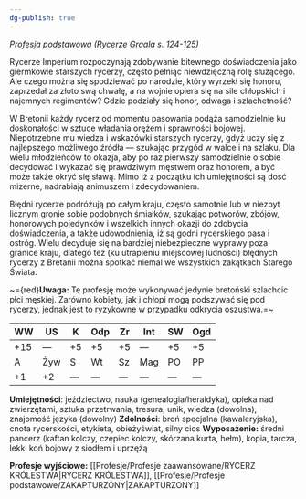 ```yaml
---
dg-publish: true
---
```

*Profesja podstawowa (Rycerze Graala s. 124-125)*

Rycerze Imperium rozpoczynają zdobywanie bitewnego doświadczenia jako giermkowie starszych rycerzy, często pełniąc niewdzięczną rolę służącego. Ale czego można się spodziewać po narodzie, który wyrzekł się honoru, zaprzedał za złoto swą chwałę, a na wojnie opiera się na sile chłopskich i najemnych regimentów? Gdzie podziały się honor, odwaga i szlachetność?

W Bretonii każdy rycerz od momentu pasowania podąża samodzielnie ku doskonałości w sztuce władania orężem i sprawności bojowej. Niepotrzebne mu wiedza i wskazówki starszych rycerzy, gdyż uczy się z najlepszego możliwego źródła — szukając przygód w walce i na szlaku. Dla wielu młodzieńców to okazja, aby po raz pierwszy samodzielnie o sobie decydować i wykazać się prawdziwym męstwem oraz honorem, a być może także okryć się sławą. Mimo iż z początku ich umiejętności są dość mizerne, nadrabiają animuszem i zdecydowaniem.

Błędni rycerze podróżują po całym kraju, często samotnie lub w niezbyt licznym gronie sobie podobnych śmiałków, szukając potworów, zbójów, honorowych pojedynków i wszelkich innych okazji do zdobycia doświadczenia, a także udowodnienia, iż są godni rycerskiego pasa i ostróg. Wielu decyduje się na bardziej niebezpieczne wyprawy poza granice kraju, dlatego też (ku utrapieniu miejscowej ludności) błędnych rycerzy z Bretanii można spotkać niemal we wszystkich zakątkach Starego Świata.

~={red}**Uwaga:** Tę profesję może wykonywać jedynie bretoński szlachcic płci męskiej. Zarówno kobiety, jak i chłopi mogą podszywać się pod rycerzy, jednak jest to ryzykowne w przypadku odkrycia oszustwa.=~

| WW  | US  | K   | Odp | Zr  | Int | SW  | Ogd |
| --- | --- | --- | --- | --- | --- | --- | --- |
| +15 | —   | +5  | +5  | +5  | —   | +5  | +5  |
| A   | Żyw | S   | Wt  | Sz  | Mag | PO  | PP  |
| +1  | +2  | —   | —   | —   | —   | —   | —   |

**Umiejętności**: jeździectwo, nauka (genealogia/heraldyka), opieka nad zwierzętami, sztuka przetrwania, tresura, unik, wiedza (dowolna), znajomość języka (dowolny)
**Zdolności**: broń specjalna (kawaleryjska), cnota rycerskości, etykieta, obieżyświat, silny cios
**Wyposażenie:** średni pancerz (kaftan kolczy, czepiec kolczy, skórzana kurta, hełm), kopia, tarcza, lekki koń bojowy z siodłem i uprzężą

**Profesje wyjściowe:** [[Profesje/Profesje zaawansowane/RYCERZ KRÓLESTWA\|RYCERZ KRÓLESTWA]], [[Profesje/Profesje podstawowe/ZAKAPTURZONY\|ZAKAPTURZONY]]